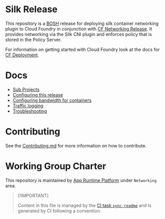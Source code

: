 # Silk Release

This repository is a [BOSH](https://github.com/cloudfoundry/bosh)
release for deploying silk container networking plugin to Cloud Foundry
in conjunction with [CF Networking
Release](https://code.cloudfoundry.org/cf-networking-release). It
provides networking via the Silk CNI plugin and enforces policy that is
stored in the Policy Server.

For information on getting started with Cloud Foundry look at the docs
for [CF Deployment](https://github.com/cloudfoundry/cf-deployment).

# Docs

-   [Sub Projects](./docs/01-subprojects.md)
-   [Configuring this release](./docs/02-configuring-this-release.md)
-   [Configuring bandwidth for
    containers](./docs/03-bandwidth-limiting.md)
-   [Traffic logging](./docs/04-traffic-logging.md)
-   [Troubleshooting](./docs/05-troubleshooting.md)

# Contributing

See the [Contributing.md](./.github/CONTRIBUTING.md) for more
information on how to contribute.

# Working Group Charter

This repository is maintained by [App Runtime
Platform](https://github.com/cloudfoundry/community/blob/main/toc/working-groups/app-runtime-platform.md)
under `Networking` area.

> \[!IMPORTANT\]
>
> Content in this file is managed by the [CI task
> `sync-readme`](https://github.com/cloudfoundry/wg-app-platform-runtime-ci/blob/main/shared/tasks/sync-readme/metadata.yml)
> and is generated by CI following a convention.
